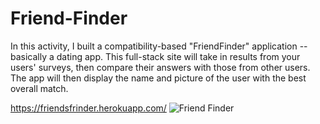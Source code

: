 # Friend-Finder

In this activity, I built a compatibility-based "FriendFinder" application -- basically a dating app. This full-stack site will take in results from your users' surveys, then compare their answers with those from other users. The app will then display the name and picture of the user with the best overall match.

https://friendsfrinder.herokuapp.com/
 ![Friend Finder](public/images/1.png)